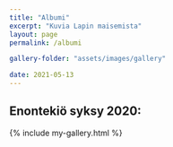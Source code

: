 ```yaml
---
title: "Albumi"
excerpt: "Kuvia Lapin maisemista"
layout: page
permalink: /albumi

gallery-folder: "assets/images/gallery"

date: 2021-05-13
---
```

## Enontekiö syksy 2020:

{% include my-gallery.html %}
